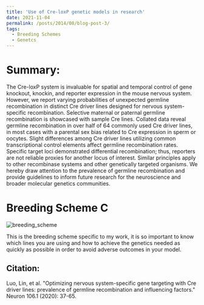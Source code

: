 ```yaml
---
title: 'Use of Cre-loxP genetic models in research'
date: 2021-11-04
permalink: /posts/2014/08/blog-post-3/
tags:
  - Breeding Schemes
  - Genetcs
---
```


Summary:
======
The Cre-loxP system is invaluable for spatial and temporal control of gene knockout, knockin, and reporter expression in the mouse nervous system. However, we report varying probabilities of unexpected germline recombination in distinct Cre driver lines designed for nervous system-specific recombination. Selective maternal or paternal germline recombination is showcased with sample Cre lines. Collated data reveal germline recombination in over half of 64 commonly used Cre driver lines, in most cases with a parental sex bias related to Cre expression in sperm or oocytes. Slight differences among Cre driver lines utilizing common transcriptional control elements affect germline recombination rates. Specific target loci demonstrated differential recombination; thus, reporters are not reliable proxies for another locus of interest. Similar principles apply to other recombinase systems and other genetically targeted organisms. We hereby draw attention to the prevalence of germline recombination and provide guidelines to inform future research for the neuroscience and broader molecular genetics communities.

Breeding Scheme C
======
![breeding_scheme](https://user-images.githubusercontent.com/92540106/140626064-51a5eab5-0f43-4a5d-a297-fc61b561e0ce.jpg)

This is the breeding scheme specific to my work, it is so important to know which lines you are using and how to achieve the genetics needed as quickly as possible in order to avoid adverse outcomes in your model.

Citation:
------
Luo, Lin, et al. "Optimizing nervous system-specific gene targeting with Cre driver lines: prevalence of germline recombination and influencing factors." Neuron 106.1 (2020): 37-65.
